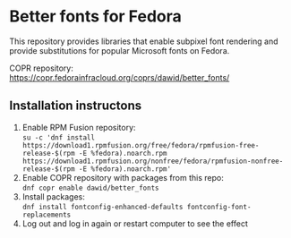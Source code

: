 # Better fonts for Fedora
This repository provides libraries that enable subpixel font rendering and
provide substitutions for popular Microsoft fonts on Fedora.

COPR repository: https://copr.fedorainfracloud.org/coprs/dawid/better_fonts/

## Installation instructons

1. Enable RPM Fusion repository:  
    `su -c 'dnf install https://download1.rpmfusion.org/free/fedora/rpmfusion-free-release-$(rpm -E %fedora).noarch.rpm https://download1.rpmfusion.org/nonfree/fedora/rpmfusion-nonfree-release-$(rpm -E %fedora).noarch.rpm'`  
2. Enable COPR repository with packages from this repo:  
    `dnf copr enable dawid/better_fonts`  
3. Install packages:  
    `dnf install fontconfig-enhanced-defaults fontconfig-font-replacements`  
4. Log out and log in again or restart computer to see the effect  
